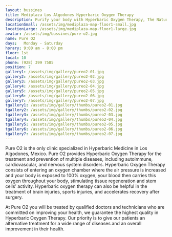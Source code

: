 ```yaml
---
layout: bussines
title: Mediplaza Los Algodones Hyperbaric Oxygen Therapy 
description: Purify your body with Hyperbaric Oxygen Therapy, The Natural Healing Process that helps with circulatory problems, injuries and More. This New Treatment is now available at Pure 02 in MediPlaza Los Algodones.
locationSmall: /assets/img/mediplaza-map-floor1-small.jpg
locationLarge: /assets/img/mediplaza-map-floor1-large.jpg
avatar: /assets/img/bussines/pure-o2.jpg
name: Pure O2
days:	Monday - Saturday
horary: 9:00 am - 8:00 pm
floor: 1st
local: 10
phone: (928) 399 7585
position: 7
gallery1: /assets/img/gallery/pureo2-01.jpg
gallery2: /assets/img/gallery/pureo2-02.jpg
gallery3: /assets/img/gallery/pureo2-03.jpg
gallery4: /assets/img/gallery/pureo2-04.jpg
gallery5: /assets/img/gallery/pureo2-05.jpg
gallery6: /assets/img/gallery/pureo2-06.jpg
gallery7: /assets/img/gallery/pureo2-07.jpg
tgallery1: /assets/img/gallery/thumbs/pureo2-01.jpg
tgallery2: /assets/img/gallery/thumbs/pureo2-02.jpg
tgallery3: /assets/img/gallery/thumbs/pureo2-03.jpg
tgallery4: /assets/img/gallery/thumbs/pureo2-04.jpg
tgallery5: /assets/img/gallery/thumbs/pureo2-05.jpg
tgallery6: /assets/img/gallery/thumbs/pureo2-06.jpg
tgallery7: /assets/img/gallery/thumbs/pureo2-07.jpg
---
```

Pure O2 is the only clinic specialized in Hyperbaric Medicine in Los Algodones, Mexico. Pure O2 provides Hyperbaric Oxygen Therapy for the treatment and prevention of multiple diseases, including autoimmune, cardiovascular, and nervous system disorders. Hyperbaric Oxygen Therapy consists of entering an oxygen chamber where the air pressure is increased and your body is exposed to 100% oxygen, your blood then carries this oxygen throughout your body, stimulating tissue regeneration and stem cells’ activity. Hyperbaric oxygen therapy can also be helpful in the treatment of brain injuries, sports injuries, and accelerates recovery after surgery.

At Pure O2 you will be treated by qualified doctors and technicians who are committed on improving your health, we guarantee the highest quality in Hyperbaric Oxygen Therapy. Our priority is to give our patients an alternative treatment for a wide range of diseases and an overall improvement in their health. 